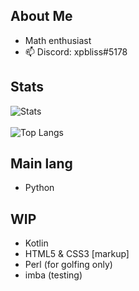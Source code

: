 ## About Me

- Math enthusiast
- 📫 Discord: xpbliss#5178

## Stats
![Stats](https://github-readme-stats.vercel.app/api?username=xpluna&show_icons=true&bg_color=30,e96443,904e95&title_color=fff&text_color=fff&icon_color=fff&hide_border=true)
<br></br>
![Top Langs](https://github-readme-stats.vercel.app/api/top-langs/?username=xpluna&layout=compact&show_icons=true&theme=radical&bg_color=30,e96443,904e95&title_color=fff&text_color=fff&icon_color=fff&hide_border=true)

## Main lang
<ul><li>Python</li></ul>

## WIP
<ul><li>Kotlin</li><li>HTML5 & CSS3 [markup]</li><li>Perl (for golfing only)</li><li>imba (testing)</li></ul>
